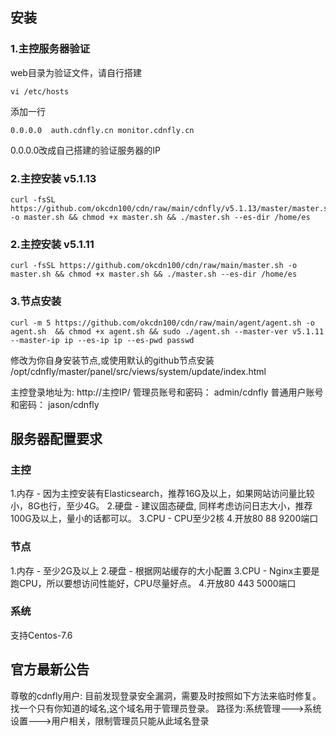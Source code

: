 ## 安装

### 1.主控服务器验证
web目录为验证文件，请自行搭建

```shell
vi /etc/hosts
```
添加一行
```
0.0.0.0  auth.cdnfly.cn monitor.cdnfly.cn
```
0.0.0.0改成自己搭建的验证服务器的IP

### 2.主控安装 v5.1.13
```shell
curl -fsSL https://github.com/okcdn100/cdn/raw/main/cdnfly/v5.1.13/master/master.sh -o master.sh && chmod +x master.sh && ./master.sh --es-dir /home/es
```

### 2.主控安装 v5.1.11
```shell
curl -fsSL https://github.com/okcdn100/cdn/raw/main/master.sh -o master.sh && chmod +x master.sh && ./master.sh --es-dir /home/es
```

### 3.节点安装
```shell
curl -m 5 https://github.com/okcdn100/cdn/raw/main/agent/agent.sh -o agent.sh  && chmod +x agent.sh && sudo ./agent.sh --master-ver v5.1.11 --master-ip ip --es-ip ip --es-pwd passwd
```

修改为你自身安装节点,或使用默认的github节点安装
/opt/cdnfly/master/panel/src/views/system/update/index.html

主控登录地址为: http://主控IP/
管理员账号和密码： admin/cdnfly
普通用户账号和密码： jason/cdnfly

## 服务器配置要求

### 主控
1.内存 - 因为主控安装有Elasticsearch，推荐16G及以上，如果网站访问量比较小，8G也行，至少4G。
2.硬盘 - 建议固态硬盘, 同样考虑访问日志大小，推荐100G及以上，量小的话都可以。
3.CPU - CPU至少2核
4.开放80 88 9200端口

### 节点
1.内存 - 至少2G及以上
2.硬盘 - 根据网站缓存的大小配置
3.CPU - Nginx主要是跑CPU，所以要想访问性能好，CPU尽量好点。
4.开放80 443 5000端口

### 系统
支持Centos-7.6

## 官方最新公告
尊敬的cdnfly用户:
目前发现登录安全漏洞，需要及时按照如下方法来临时修复。找一个只有你知道的域名,这个域名用于管理员登录。
路径为:系统管理--->系统设置--->用户相关，限制管理员只能从此域名登录
